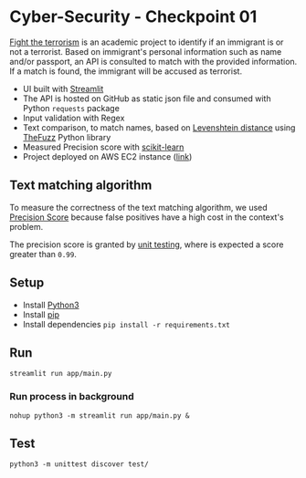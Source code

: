 # Cyber-Security - Checkpoint 01

[Fight the terrorism](http://54.163.213.160:8501/) is an academic project to identify if an immigrant is or not a
terrorist. Based on immigrant's personal information such as name and/or passport, an API is consulted to match with the
provided information. If a match is found, the immigrant will be accused as terrorist.

- UI built with [Streamlit](https://docs.streamlit.io/)
- The API is hosted on GitHub as static json file and consumed with Python `requests` package
- Input validation with Regex
- Text comparison, to match names, based on [Levenshtein distance](https://en.wikipedia.org/wiki/Levenshtein_distance)
  using [TheFuzz](https://github.com/seatgeek/thefuzz) Python library
- Measured Precision score with [scikit-learn](https://scikit-learn.org)
- Project deployed on AWS EC2 instance ([link](http://54.163.213.160:8501/))

## Text matching algorithm

To measure the correctness of the text matching algorithm, we
used [Precision Score](https://scikit-learn.org/stable/modules/generated/sklearn.metrics.precision_score.html) because
false positives have a high cost in the context's problem.

The precision score is granted by [unit testing](test/service/test_name_validator_service.py), where is
expected a score greater than `0.99`.

## Setup

- Install [Python3](https://www.python.org/downloads/)
- Install [pip](https://pip.pypa.io/en/stable/installation/)
- Install dependencies `pip install -r requirements.txt`

## Run

`streamlit run app/main.py`

### Run process in background

`nohup python3 -m streamlit run app/main.py &`

## Test

`python3 -m unittest discover test/`

